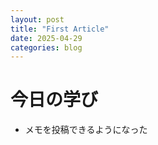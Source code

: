 ```yaml
---
layout: post
title: "First Article"
date: 2025-04-29
categories: blog
---
```


# 今日の学び

- メモを投稿できるようになった
